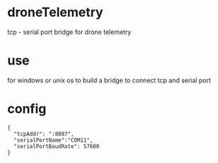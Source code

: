 # droneTelemetry
tcp - serial port bridge for drone telemetry

# use
for windows or unix os to build a bridge to connect tcp and serial port

# config
```
{
  "tcpAddr": ":8087",
  "serialPortName":"COM11",
  "serialPortBaudRate": 57600
}
```
